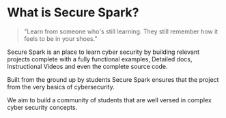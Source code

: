 # What is Secure Spark?

> "Learn from someone who's still learning.
> They still remember how it feels to be in your shoes."

Secure Spark is an place to learn cyber security by building relevant projects complete with a fully functional examples, Detailed docs, Instructional Videos and even the complete source code.

Built from the ground up by students Secure Spark ensures that the project from the very basics of cybersecurity.

We aim to build a community of students that are well versed in complex cyber security concepts.
